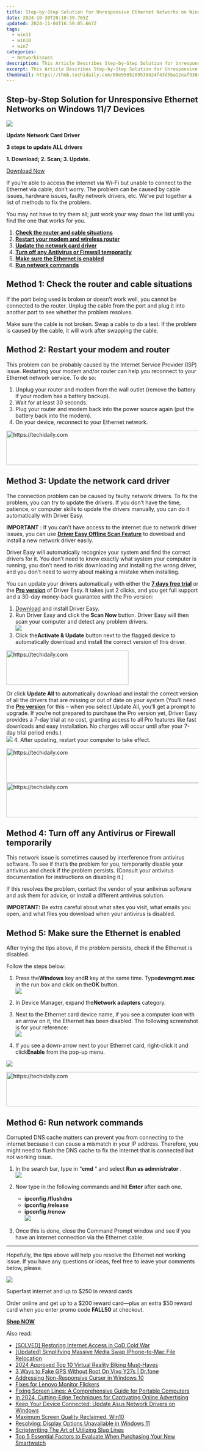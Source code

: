 ```yaml
---
title: Step-by-Step Solution for Unresponsive Ethernet Networks on Windows 11/7 Devices
date: 2024-10-30T20:10:39.765Z
updated: 2024-11-04T16:59:05.667Z
tags:
  - win11
  - win10
  - win7
categories:
  - NetworkIssues
description: This Article Describes Step-by-Step Solution for Unresponsive Ethernet Networks on Windows 11/7 Devices
excerpt: This Article Describes Step-by-Step Solution for Unresponsive Ethernet Networks on Windows 11/7 Devices
thumbnail: https://thmb.techidaily.com/80e9505289538424f43d5ba12eaf938497fe9485f8cac83a0e7062f472435b7f.jpg
---
```


## Step-by-Step Solution for Unresponsive Ethernet Networks on Windows 11/7 Devices

![](https://images.drivereasy.com/wp-content/uploads/2022/06/what-ethernet-cord-do-you-need-hero-182148077.jpg) 

**Update Network Card Driver** 

**3 steps to update ALL drivers** 

**1\. Download; 2\. Scan; 3\. Update.** 

[Download Now](https://tools.techidaily.com/drivereasy/download/) 

 If you’re able to access the internet via Wi-Fi but unable to connect to the Ethernet via cable, don’t worry. The problem can be caused by cable issues, hardware issues, faulty network drivers, etc. We’ve put together a list of methods to fix the problem.

 You may not have to try them all; just work your way down the list until you find the one that works for you.

1. **[Check the router and cable situations](https://tools.techidaily.com/drivereasy/download/)**
2. **[Restart your modem and wireless router](https://tools.techidaily.com/drivereasy/download/)**
3. **[Update the network card driver](https://tools.techidaily.com/drivereasy/download/)**
4. **[Turn off any Antivirus or Firewall temporarily](https://tools.techidaily.com/drivereasy/download/)**
5. **[Make sure the Ethernet is enabled](https://tools.techidaily.com/drivereasy/download/)**
6. **[Run network commands](https://tools.techidaily.com/drivereasy/download/)**

##  Method 1: Check the router and cable situations

 If the port being used is broken or doesn’t work well, you cannot be connected to the router. Unplug the cable from the port and plug it into another port to see whether the problem resolves.

 Make sure the cable is not broken. Swap a cable to do a test. If the problem is caused by the cable, it will work after swapping the cable.

##  Method 2: Restart your modem and router

 This problem can be probably caused by the Internet Service Provider (ISP) issue. Restarting your modem and/or router can help you reconnect to your Ethernet network service. To do so:

1. Unplug your router and modem from the wall outlet (remove the battery if your modem has a battery backup).
2. Wait for at least 30 seconds.
3. Plug your router and modem back into the power source again (put the battery back into the modem).
4. On your device, reconnect to your Ethernet network.

<!-- affiliate ads begin -->
<a href="https://appsumo.8odi.net/c/5597632/2118322/7443" target="_top" id="2118322">
  <img src="//a.impactradius-go.com/display-ad/7443-2118322" border="0" alt="https://techidaily.com" width="728" height="90"/>
</a>
<img height="0" width="0" src="https://appsumo.8odi.net/i/5597632/2118322/7443" style="position:absolute;visibility:hidden;" border="0" />
<!-- affiliate ads end -->

##  Method 3: Update the network card driver

 The connection problem can be caused by faulty network drivers. To fix the problem, you can try to update the drivers. If you don’t have the time, patience, or computer skills to update the drivers manually, you can do it automatically with Driver Easy. 

**IMPORTANT** : If you can’t have access to the internet due to network driver issues, you can use **[Driver Easy Offline Scan Feature](https://tools.techidaily.com/drivereasy/download/)**  to download and install a new network driver easily. 

 Driver Easy will automatically recognize your system and find the correct drivers for it. You don’t need to know exactly what system your computer is running, you don’t need to risk downloading and installing the wrong driver, and you don’t need to worry about making a mistake when installing. 

 You can update your drivers automatically with either the [**7 days free trial**](https://tools.techidaily.com/drivereasy/download/) or the [**Pro version**](https://tools.techidaily.com/drivereasy/download/) of Driver Easy. It takes just 2 clicks, and you get full support and a 30-day money-back guarantee with the Pro version:

1. [Download](https://tools.techidaily.com/drivereasy/download/) and install Driver Easy.
2. Run Driver Easy and click the **Scan Now** button. Driver Easy will then scan your computer and detect any problem drivers.  
![](https://www.drivereasy.com/wp-content/uploads/2021/05/de-scan-6.1.png)
3. Click the**Activate & Update** button next to the flagged device to automatically download and install the correct version of this driver.  

<!-- affiliate ads begin -->
<a href="https://wigfever.sjv.io/c/5597632/2014850/22899" target="_top" id="2014850">
  <img src="//a.impactradius-go.com/display-ad/22899-2014850" border="0" alt="https://techidaily.com" width="320" height="90"/>
</a>
<img height="0" width="0" src="https://wigfever.sjv.io/i/5597632/2014850/22899" style="position:absolute;visibility:hidden;" border="0" />
<!-- affiliate ads end -->

    
 Or click **Update All** to automatically download and install the correct version of all the drivers that are missing or out of date on your system (You’ll need the **[Pro version](https://tools.techidaily.com/drivereasy/download/)**  for this – when you select Update All, you’ll get a prompt to upgrade. If you’re not prepared to purchase the Pro version yet, Driver Easy provides a 7-day trial at no cost, granting access to all Pro features like fast downloads and easy installation. No charges will occur until after your 7-day trial period ends.)  
![](https://www.drivereasy.com/wp-content/uploads/2015/07/Realtek-PCIe-GbE-Family-Controller.png)
4. After updating, restart your computer to take effect.

<!-- affiliate ads begin -->
<a href="https://appsumo.8odi.net/c/5597632/2137380/7443" target="_top" id="2137380">
  <img src="//a.impactradius-go.com/display-ad/7443-2137380" border="0" alt="https://techidaily.com" width="728" height="90"/>
</a>
<img height="0" width="0" src="https://appsumo.8odi.net/i/5597632/2137380/7443" style="position:absolute;visibility:hidden;" border="0" />
<!-- affiliate ads end -->

<!-- affiliate ads begin -->
<a href="https://appsumo.8odi.net/c/5597632/2082539/7443" target="_top" id="2082539">
  <img src="//a.impactradius-go.com/display-ad/7443-2082539" border="0" alt="https://techidaily.com" width="728" height="90"/>
</a>
<img height="0" width="0" src="https://appsumo.8odi.net/i/5597632/2082539/7443" style="position:absolute;visibility:hidden;" border="0" />
<!-- affiliate ads end -->

##  Method 4: Turn off any Antivirus or Firewall temporarily

 This network issue is sometimes caused by interference from antivirus software. To see if that’s the problem for you, temporarily disable your antivirus and check if the problem persists. (Consult your antivirus documentation for instructions on disabling it.) 

 If this resolves the problem, contact the vendor of your antivirus software and ask them for advice, or install a different antivirus solution. 

**IMPORTANT:**  Be extra careful about what sites you visit, what emails you open, and what files you download when your antivirus is disabled. 

##  Method 5: Make sure the Ethernet is enabled

 After trying the tips above, if the problem persists, check if the Ethernet is disabled.

Follow the steps below:

1. Press the**Windows** key and**R** key at the same time. Type**devmgmt.msc** in the run box and click on the**OK** button.  
![](https://www.drivereasy.com/wp-content/uploads/2017/07/img_597719c95d7cc.png)
2. In Device Manager, expand the**Network adapters** category.

3. Next to the Ethernet card device name, if you see a computer icon with an arrow on it, the Ethernet has been disabled. The following screenshot is for your reference:  
![](https://www.drivereasy.com/wp-content/uploads/2017/07/img_597719d9a832a.png)
4. If you see a down-arrow next to your Ethernet card, right-click it and click**Enable** from the pop-up menu.  

![](https://www.drivereasy.com/wp-content/uploads/2017/07/img_597719e55f13a.png)

<!-- affiliate ads begin -->
<a href="https://aligracehair.sjv.io/c/5597632/1880931/19272" target="_top" id="1880931">
  <img src="//a.impactradius-go.com/display-ad/19272-1880931" border="0" alt="https://techidaily.com" width="728" height="90"/>
</a>
<img height="0" width="0" src="https://aligracehair.sjv.io/i/5597632/1880931/19272" style="position:absolute;visibility:hidden;" border="0" />
<!-- affiliate ads end -->

##  Method 6: Run network commands

 Corrupted DNS cache matters can prevent you from connecting to the internet because it can cause a mismatch in your IP address. Therefore, you might need to flush the DNS cache to fix the internet that is connected but not working issue.

1. In the search bar, type in “**cmd** ” and select **Run as admnistrator** .  
![](https://images.drivereasy.com/wp-content/uploads/2021/09/cmd-admin-1.jpg)
2. Now type in the following commands and hit **Enter**  after each one.  

   * **ipconfig /flushdns**  
   * **ipconfig /release**  
   * **ipconfig /renew**  
   ![](https://images.drivereasy.com/wp-content/uploads/2021/11/flushdns.png)
3. Once this is done, close the Command Prompt window and see if you have an internet connection via the Ethernet cable.

---

 Hopefully, the tips above will help you resolve the Ethernet not working issue. If you have any questions or ideas, feel free to leave your comments below, please.

![](https://images.drivereasy.com/wp-content/uploads/2018/11/wifi.jpg) 

 Superfast internet and up to $250 in reward cards

 Order online and get up to a $200 reward card—plus an extra $50 reward card when you enter promo code **FALL50** at checkout.

[**Shop NOW**](https://tools.techidaily.com/drivereasy/download/)

<ins class="adsbygoogle"
     style="display:block"
     data-ad-format="autorelaxed"
     data-ad-client="ca-pub-7571918770474297"
     data-ad-slot="1223367746"></ins>

<ins class="adsbygoogle"
     style="display:block"
     data-ad-client="ca-pub-7571918770474297"
     data-ad-slot="8358498916"
     data-ad-format="auto"
     data-full-width-responsive="true"></ins>

<span class="atpl-alsoreadstyle">Also read:</span>
<div><ul>
<li><a href="https://network-issues.techidaily.com/solved-restoring-internet-access-in-cod-cold-war/"><u>[SOLVED] Restoring Internet Access in CoD Cold War</u></a></li>
<li><a href="https://extra-support.techidaily.com/updated-simplifying-massive-media-swap-iphone-to-mac-file-relocation/"><u>[Updated] Simplifying Massive Media Swap IPhone-to-Mac File Relocation</u></a></li>
<li><a href="https://some-skills.techidaily.com/2024-approved-top-10-virtual-reality-biking-must-haves/"><u>2024 Approved Top 10 Virtual Reality Biking Must-Haves</u></a></li>
<li><a href="https://location-fake.techidaily.com/3-ways-to-fake-gps-without-root-on-vivo-y27s-drfone-by-drfone-virtual-android/"><u>3 Ways to Fake GPS Without Root On Vivo Y27s | Dr.fone</u></a></li>
<li><a href="https://network-issues.techidaily.com/addressing-non-responsive-curser-in-windows-10/"><u>Addressing Non-Responsive Curser in Windows 10</u></a></li>
<li><a href="https://network-issues.techidaily.com/fixes-for-lenovo-monitor-flickers/"><u>Fixes for Lenovo Monitor Flickers</u></a></li>
<li><a href="https://network-issues.techidaily.com/fixing-screen-lines-a-comprehensive-guide-for-portable-computers/"><u>Fixing Screen Lines: A Comprehensive Guide for Portable Computers</u></a></li>
<li><a href="https://facebook-video-recording.techidaily.com/in-2024-cutting-edge-techniques-for-captivating-online-advertising/"><u>In 2024, Cutting-Edge Techniques for Captivating Online Advertising</u></a></li>
<li><a href="https://win-dash.techidaily.com/keep-your-device-connected-update-asus-network-drivers-on-windows/"><u>Keep Your Device Connected: Update Asus Network Drivers on Windows</u></a></li>
<li><a href="https://network-issues.techidaily.com/maximum-screen-quality-reclaimed-win10/"><u>Maximum Screen Quality Reclaimed, Win10</u></a></li>
<li><a href="https://network-issues.techidaily.com/resolving-display-options-unavailable-in-windows-11/"><u>Resolving: Display Options Unavailable in Windows 11</u></a></li>
<li><a href="https://fox-links.techidaily.com/scriptwriting-the-art-of-utilizing-slug-lines/"><u>Scriptwriting The Art of Utilizing Slug Lines</u></a></li>
<li><a href="https://techno-recovery.techidaily.com/top-5-essential-factors-to-evaluate-when-purchasing-your-new-smartwatch/"><u>Top 5 Essential Factors to Evaluate When Purchasing Your New Smartwatch</u></a></li>
</ul></div>

